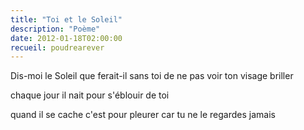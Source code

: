 ```yaml
---
title: "Toi et le Soleil"
description: "Poème"
date: 2012-01-18T02:00:00
recueil: poudrearever
---
```


Dis-moi
le Soleil que ferait-il sans toi
de ne pas voir ton visage briller

chaque jour il nait pour s'éblouir de toi

quand il se cache c'est pour pleurer
car tu ne le regardes jamais

